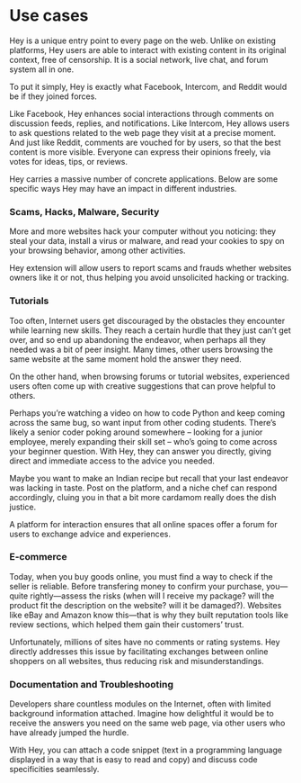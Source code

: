 # Use cases

Hey is a unique entry point to every page on the web. Unlike on existing platforms, Hey users are able to interact with existing content in its original context, free of censorship. It is a social network, live chat, and forum system all in one.

To put it simply, Hey is exactly what Facebook, Intercom, and Reddit would be if they joined forces.

Like Facebook, Hey enhances social interactions through comments on discussion feeds, replies, and notifications. Like Intercom, Hey allows users to ask questions related to the web page they visit at a precise moment. And just like Reddit, comments are vouched for by users, so that the best content is more visible. Everyone can express their opinions freely, via votes for ideas, tips, or reviews.

Hey carries a massive number of concrete applications. Below are some specific ways Hey may have an impact in different industries.

### **Scams, Hacks, Malware, Security**

More and more websites hack your computer without you noticing: they steal your data, install a virus or malware, and read your cookies to spy on your browsing behavior, among other activities.

Hey extension will allow users to report scams and frauds whether websites owners like it or not, thus helping you avoid unsolicited hacking or tracking.

### **Tutorials**

Too often, Internet users get discouraged by the obstacles they encounter while learning new skills. They reach a certain hurdle that they just can’t get over, and so end up abandoning the endeavor, when perhaps all they needed was a bit of peer insight. Many times, other users browsing the same website at the same moment hold the answer they need.

On the other hand, when browsing forums or tutorial websites, experienced users often come up with creative suggestions that can prove helpful to others.

Perhaps you’re watching a video on how to code Python and keep coming across the same bug, so want input from other coding students. There’s likely a senior coder poking around somewhere – looking for a junior employee, merely expanding their skill set – who’s going to come across your beginner question. With Hey, they can answer you directly, giving direct and immediate access to the advice you needed.

Maybe you want to make an Indian recipe but recall that your last endeavor was lacking in taste. Post on the platform, and a niche chef can respond accordingly, cluing you in that a bit more cardamom really does the dish justice.

A platform for interaction ensures that all online spaces offer a forum for users to exchange advice and experiences.

### **E-commerce**

Today, when you buy goods online, you must find a way to check if the seller is reliable. Before transfering money to confirm your purchase, you—quite rightly—assess the risks \(when will I receive my package? will the product fit the description on the website? will it be damaged?\). Websites like eBay and Amazon know this—that is why they built reputation tools like review sections, which helped them gain their customers’ trust.

Unfortunately, millions of sites have no comments or rating systems. Hey directly addresses this issue by facilitating exchanges between online shoppers on all websites, thus reducing risk and misunderstandings.

### **Documentation and Troubleshooting**

Developers share countless modules on the Internet, often with limited background information attached. Imagine how delightful it would be to receive the answers you need on the same web page, via other users who have already jumped the hurdle.

With Hey, you can attach a code snippet \(text in a programming language displayed in a way that is easy to read and copy\) and discuss code specificities seamlessly.

